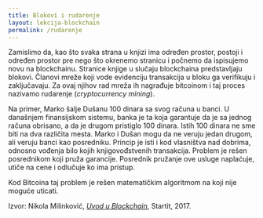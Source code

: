 ```yaml
---
title: Blokovi i rudarenje
layout: lekcija-blockchain
permalink: /rudarenje
---
```


Zamislimo da, kao što svaka strana u knjizi ima određen prostor, postoji i određen prostor pre nego što okrenemo stranicu i počnemo da ispisujemo novu na blockchainu. Stranice knjige u slučaju blockchaina predstavljaju blokovi. Članovi mreže koji vode evidenciju transakcija u bloku ga verifikuju i zaključavaju. Za ovaj njihov rad mreža ih nagrađuje bitcoinom i taj proces nazivamo rudarenje (*cryptocurrency mining*).

Na primer, Marko šalje Dušanu 100 dinara sa svog računa u banci. U današnjem finansijskom sistemu, banka je ta koja garantuje da je sa jednog računa obrisano, a da je drugom pristiglo 100 dinara. Istih 100 dinara ne sme biti na dva različita mesta. Marko i Dušan mogu da ne veruju jedan drugom, ali veruju banci kao posredniku. Princip je isti i kod vlasništva nad dobrima, odnosno vođenja bilo kojih knjigovođstvenih transakcija. Problem je rešen posrednikom koji pruža garancije. Posrednik pružanje ove usluge naplaćuje, utiče na cene i odlučuje ko ima pristup.

Kod Bitcoina taj problem je rešen matematičkim algoritmom na koji nije moguće uticati.


Izvor: Nikola Milinković, *[Uvod u Blockchain](https://startit.rs/uvod-u-blockchain/)*, Startit, 2017.
